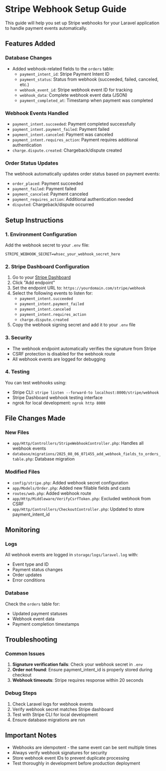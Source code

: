 # Stripe Webhook Setup Guide

This guide will help you set up Stripe webhooks for your Laravel application to handle payment events automatically.

## Features Added

### Database Changes
- Added webhook-related fields to the `orders` table:
  - `payment_intent_id`: Stripe Payment Intent ID
  - `payment_status`: Status from webhook (succeeded, failed, canceled, etc.)
  - `webhook_event_id`: Stripe webhook event ID for tracking
  - `webhook_data`: Complete webhook event data (JSON)
  - `payment_completed_at`: Timestamp when payment was completed

### Webhook Events Handled
- `payment_intent.succeeded`: Payment completed successfully
- `payment_intent.payment_failed`: Payment failed
- `payment_intent.canceled`: Payment was canceled
- `payment_intent.requires_action`: Payment requires additional authentication
- `charge.dispute.created`: Chargeback/dispute created

### Order Status Updates
The webhook automatically updates order status based on payment events:
- `order_placed`: Payment succeeded
- `payment_failed`: Payment failed
- `payment_canceled`: Payment canceled
- `payment_requires_action`: Additional authentication needed
- `disputed`: Chargeback/dispute occurred

## Setup Instructions

### 1. Environment Configuration
Add the webhook secret to your `.env` file:
```env
STRIPE_WEBHOOK_SECRET=whsec_your_webhook_secret_here
```

### 2. Stripe Dashboard Configuration
1. Go to your [Stripe Dashboard](https://dashboard.stripe.com/webhooks)
2. Click "Add endpoint"
3. Set the endpoint URL to: `https://yourdomain.com/stripe/webhook`
4. Select the following events to listen for:
   - `payment_intent.succeeded`
   - `payment_intent.payment_failed`
   - `payment_intent.canceled`
   - `payment_intent.requires_action`
   - `charge.dispute.created`
5. Copy the webhook signing secret and add it to your `.env` file

### 3. Security
- The webhook endpoint automatically verifies the signature from Stripe
- CSRF protection is disabled for the webhook route
- All webhook events are logged for debugging

### 4. Testing
You can test webhooks using:
- Stripe CLI: `stripe listen --forward-to localhost:8000/stripe/webhook`
- Stripe Dashboard webhook testing interface
- ngrok for local development: `ngrok http 8000`

## File Changes Made

### New Files
- `app/Http/Controllers/StripeWebhookController.php`: Handles all webhook events
- `database/migrations/2025_08_06_071455_add_webhook_fields_to_orders_table.php`: Database migration

### Modified Files
- `config/stripe.php`: Added webhook secret configuration
- `app/Models/Order.php`: Added new fillable fields and casts
- `routes/web.php`: Added webhook route
- `app/Http/Middleware/VerifyCsrfToken.php`: Excluded webhook from CSRF
- `app/Http/Controllers/CheckoutController.php`: Updated to store payment_intent_id

## Monitoring

### Logs
All webhook events are logged in `storage/logs/laravel.log` with:
- Event type and ID
- Payment status changes
- Order updates
- Error conditions

### Database
Check the `orders` table for:
- Updated payment statuses
- Webhook event data
- Payment completion timestamps

## Troubleshooting

### Common Issues
1. **Signature verification fails**: Check your webhook secret in `.env`
2. **Order not found**: Ensure payment_intent_id is properly stored during checkout
3. **Webhook timeouts**: Stripe requires response within 20 seconds

### Debug Steps
1. Check Laravel logs for webhook events
2. Verify webhook secret matches Stripe dashboard
3. Test with Stripe CLI for local development
4. Ensure database migrations are run

## Important Notes

- Webhooks are idempotent - the same event can be sent multiple times
- Always verify webhook signatures for security
- Store webhook event IDs to prevent duplicate processing
- Test thoroughly in development before production deployment
